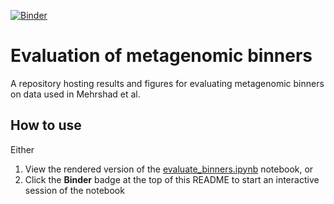 [![Binder](https://mybinder.org/badge_logo.svg)](https://mybinder.org/v2/gh/johnne/deepbiosphere_binning_eval/HEAD?filepath=evaluate_binners.ipynb)

# Evaluation of metagenomic binners
A repository hosting results and figures for evaluating metagenomic binners on data used in Mehrshad et al.

## How to use
Either 

1. View the rendered version of the [evaluate_binners.ipynb](evaluate_binners.ipynb) notebook, or
2. Click the **Binder** badge at the top of this README to start an interactive session of the notebook

